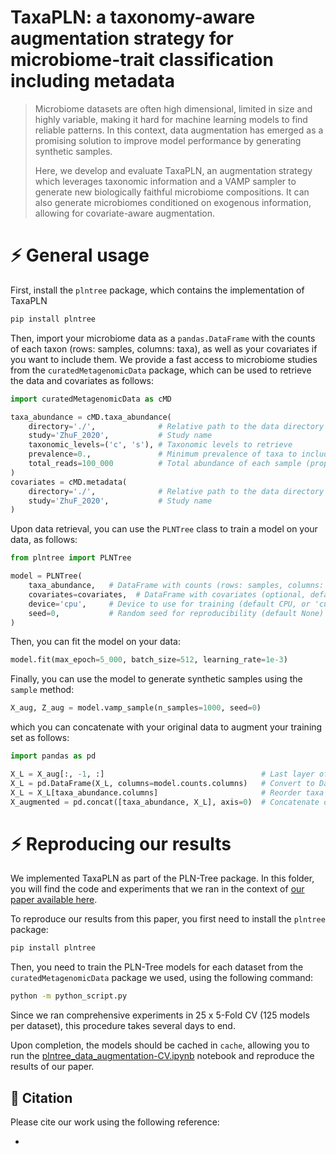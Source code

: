 # TaxaPLN: a taxonomy-aware augmentation strategy for microbiome-trait classification including metadata

> Microbiome datasets are often high dimensional, limited in size and highly variable, making it hard for machine learning models to find reliable patterns.
> In this context, data augmentation has emerged as a promising solution to improve model performance by generating synthetic samples.
>
> Here, we develop and evaluate TaxaPLN, an augmentation strategy which leverages taxonomic information and a VAMP sampler to generate new biologically faithful microbiome compositions. 
> It can also generate microbiomes conditioned on exogenous information, allowing for covariate-aware augmentation.

# ⚡️ General usage

First, install the `plntree` package, which contains the implementation of TaxaPLN
```bash
pip install plntree
```

Then, import your microbiome data as a `pandas.DataFrame` with the counts of each taxon (rows: samples, columns: taxa), as well as your covariates if you want to include them.
We provide a fast access to microbiome studies from the `curatedMetagenomicData` package, which can be used to retrieve the data and covariates as follows:
```python
import curatedMetagenomicData as cMD

taxa_abundance = cMD.taxa_abundance(
    directory='./',              # Relative path to the data directory
    study='ZhuF_2020',           # Study name
    taxonomic_levels=('c', 's'), # Taxonomic levels to retrieve
    prevalence=0.,               # Minimum prevalence of taxa to include
    total_reads=100_000          # Total abundance of each sample (proportions to counts)
)
covariates = cMD.metadata(
    directory='./',              # Relative path to the data directory
    study='ZhuF_2020',           # Study name
)
```

Upon data retrieval, you can use the `PLNTree` class to train a model on your data, as follows:
```python
from plntree import PLNTree

model = PLNTree(
    taxa_abundance,   # DataFrame with counts (rows: samples, columns: taxa)
    covariates=covariates,  # DataFrame with covariates (optional, default None)
    device='cpu',     # Device to use for training (default CPU, or 'cuda' for GPU)
    seed=0,           # Random seed for reproducibility (default None)
)
```

Then, you can fit the model on your data:
```python
model.fit(max_epoch=5_000, batch_size=512, learning_rate=1e-3)
```

Finally, you can use the model to generate synthetic samples using the `sample` method:
```python
X_aug, Z_aug = model.vamp_sample(n_samples=1000, seed=0)
```
which you can concatenate with your original data to augment your training set as follows:
```python
import pandas as pd

X_L = X_aug[:, -1, :]                                   # Last layer of the hierarchy contains the same entries as the original data
X_L = pd.DataFrame(X_L, columns=model.counts.columns)   # Convert to DataFrame, keeping columns in order of model counts
X_L = X_L[taxa_abundance.columns]                       # Reorder taxa according to the original count data
X_augmented = pd.concat([taxa_abundance, X_L], axis=0)  # Concatenate original and augmented data
```

# ⚡️ Reproducing our results

We implemented TaxaPLN as part of the PLN-Tree package. 
In this folder, you will find the code and experiments that we ran in the context of [our paper available here](.).

To reproduce our results from this paper, you first need to install the `plntree` package:
```bash
pip install plntree
```

Then, you need to train the PLN-Tree models for each dataset from the `curatedMetagenomicData` package we used, using the following command:
```bash
python -m python_script.py
```
Since we ran comprehensive experiments in 25 x 5-Fold CV (125 models per dataset), this procedure takes several days to end.

Upon completion, the models should be cached in `cache`, allowing you to run the [plntree_data_augmentation-CV.ipynb](.) notebook and reproduce the results of our paper.

## 📜 Citation

Please cite our work using the following reference:

-